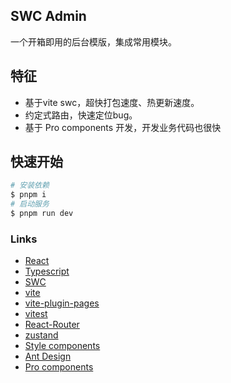 ## SWC Admin
一个开箱即用的后台模版，集成常用模块。

## 特征
- 基于vite swc，超快打包速度、热更新速度。
- 约定式路由，快速定位bug。
- 基于 Pro components 开发，开发业务代码也很快

## 快速开始

```bash
# 安装依赖
$ pnpm i
# 启动服务
$ pnpm run dev
```

### Links

- [React](https://react.dev/)
- [Typescript](https://www.typescriptlang.org/)
- [SWC](https://swc.rs/)
- [vite](https://vitejs.dev/)
- [vite-plugin-pages](https://github.com/hannoeru/vite-plugin-pages)
- [vitest](https://vitest.dev/)
- [React-Router](https://reactrouter.com/)
- [zustand](https://docs.pmnd.rs/zustand)
- [Style components](https://styled-components.com/)
- [Ant Design](https://ant.design/)
- [Pro components](https://procomponents.ant.design/)
